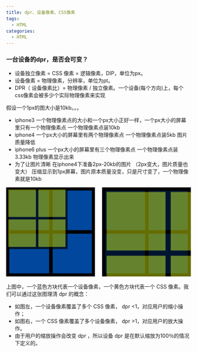 ```yaml
---
title: dpr、设备像素、CSS像素
tags:
  - HTML
categories:
  - HTML
---
```

### 一台设备的dpr，是否会可变？

- 设备独立像素 = CSS 像素 = 逻辑像素，DIP，单位为px。
- 设备像素 = 物理像素，分辨率，单位为pt。
- DPR（ 设备像素比）= 物理像素 / 独立像素。一个设备(每个方向)上，每个css像素会被多少个实际物理像素来实现

假设一个1px的图大小是10kb。。。

 + iphone3 一个物理像素点的大小和一个px大小正好一样，一个px大小的屏幕里只有一个物理像素点  一个物理像素点装10kb
 + iphone4 一个px大小的屏幕里有两个物理像素点  一个物理像素点装5kb 图片质量降低
 + iphone6 plus  一个px大小的屏幕里有三个物理像素点  一个物理像素点装3.33kb  物理像素显示出来
 + 为了让图片清晰 在iphone4下准备2px-20kb的图片  （2px变大，图片质量也变大）  压缩显示到1px屏幕，图片原本质量没变，只是尺寸变了，一个物理像素就是10kb

![](./img/dpr.png)


上图中，一个蓝色方块代表一个设备像素，一个黄色方块代表一个 CSS 像素。我们可以通过这张图理清 dpr 的概念：

+ 如图左，一个设备像素覆盖了多个 CSS 像素， dpr <1，对应用户的缩小操作；
+ 如图右，一个 CSS 像素覆盖了多个设备像素， dpr >1，对应用户的放大操作。
+ 由于用户的缩放操作会改变 dpr ，所以设备 dpr 是在默认缩放为100％的情况下定义的。